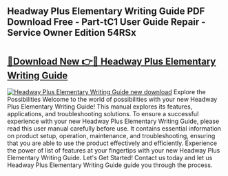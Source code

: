 ## Headway Plus Elementary Writing Guide PDF Download Free - Part-tC1 User Guide Repair - Service Owner Edition 54RSx

# <h2><a href="http://bc52820.oget.top/?id=Headway+Plus+Elementary+Writing+Guide">🔗Download New 👉🔴 Headway Plus Elementary Writing Guide</a></h2>

[![Headway Plus Elementary Writing Guide new download](https://i.imgur.com/5g1atiW.png)](http://bc52820.oget.top/?id=Headway+Plus+Elementary+Writing+Guide)
Explore the Possibilities Welcome to the world of possibilities with your new Headway Plus Elementary Writing Guide! This manual explores its features, applications, and troubleshooting solutions. To ensure a successful experience with your new Headway Plus Elementary Writing Guide, please read this user manual carefully before use. It contains essential information on product setup, operation, maintenance, and troubleshooting, ensuring that you are able to use the product effectively and efficiently. Experience the power of list of features at your fingertips with your new Headway Plus Elementary Writing Guide. Let's Get Started! Contact us today and let us Headway Plus Elementary Writing Guide guide you through the process.
